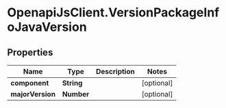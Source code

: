 # OpenapiJsClient.VersionPackageInfoJavaVersion

## Properties

Name | Type | Description | Notes
------------ | ------------- | ------------- | -------------
**component** | **String** |  | [optional] 
**majorVersion** | **Number** |  | [optional] 


